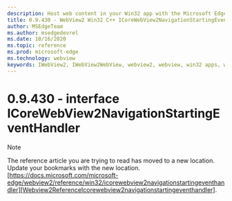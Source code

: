 ```yaml
---
description: Host web content in your Win32 app with the Microsoft Edge WebView2 control
title: 0.9.430 - WebView2 Win32 C++ ICoreWebView2NavigationStartingEventHandler
author: MSEdgeTeam
ms.author: msedgedevrel
ms.date: 10/16/2020
ms.topic: reference
ms.prod: microsoft-edge
ms.technology: webview
keywords: IWebView2, IWebView2WebView, webview2, webview, win32 apps, win32, edge, ICoreWebView2, ICoreWebView2Host, browser control, edge html
---
```


# 0.9.430 - interface ICoreWebView2NavigationStartingEventHandler 

> [!NOTE]
> The reference article you are trying to read has moved to a new location.  
> Update your bookmarks with the new location.  
> [https://docs.microsoft.com/microsoft-edge/webview2/reference/win32/icorewebview2navigationstartingeventhandler][Webview2ReferenceIcorewebview2navigationstartingeventhandler].  

[Webview2ReferenceIcorewebview2navigationstartingeventhandler]: /microsoft-edge/webview2/reference/win32/icorewebview2navigationstartingeventhandler "interface ICoreWebView2NavigationStartingEventHandler | Microsoft Docs"
